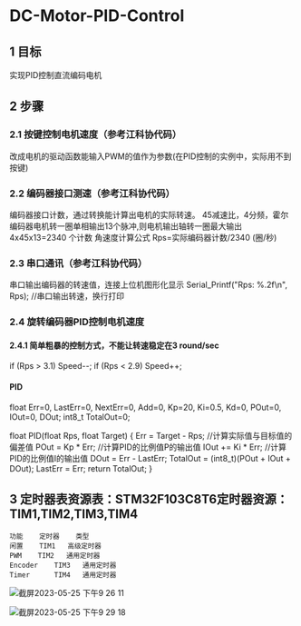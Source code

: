 # DC-Motor-PID-Control

## 1 目标
实现PID控制直流编码电机

## 2 步骤
### 2.1 按键控制电机速度（参考江科协代码）
改成电机的驱动函数能输入PWM的值作为参数(在PID控制的实例中，实际用不到按键)

### 2.2 编码器接口测速（参考江科协代码）
编码器接口计数，通过转换能计算出电机的实际转速。
45减速比，4分频，霍尔编码器电机转一圈单相输出13个脉冲,则电机输出轴转一圈最大输出 4x45x13=2340 个计数
角速度计算公式 Rps=实际编码器计数/2340 (圈/秒)

### 2.3 串口通讯（参考江科协代码）
串口输出编码器的转速值，连接上位机图形化显示
Serial_Printf("Rps: %.2f\n", Rps); //串口输出转速，换行打印

### 2.4 旋转编码器PID控制电机速度
#### 2.4.1 简单粗暴的控制方式，不能让转速稳定在3 round/sec
if (Rps > 3.1) Speed--;
if (Rps < 2.9) Speed++;
#### PID
float Err=0, LastErr=0, NextErr=0, Add=0, Kp=20, Ki=0.5, Kd=0, POut=0, IOut=0, DOut;
int8_t TotalOut=0;

float PID(float Rps, float Target)
{
	Err = Target - Rps; //计算实际值与目标值的偏差值
	POut = Kp * Err; //计算PID的比例值P的输出值
	IOut += Ki * Err; //计算PID的比例值I的输出值
	DOut = Err - LastErr;
	TotalOut = (int8_t)(POut + IOut + DOut);
	LastErr = Err;
	return TotalOut;
}

## 3 定时器表资源表：STM32F103C8T6定时器资源：TIM1,TIM2,TIM3,TIM4
	功能	  定时器	 类型
	闲置	  TIM1	 高级定时器
	PWM	   TIM2	  通用定时器	
	Encoder	   TIM3	  通用定时器	
	Timer	   TIM4	  通用定时器	

![截屏2023-05-25 下午9 26 11](https://github.com/Kevinyym/DC-Motor-PID-Control/assets/101639215/70501e9c-0ded-49f7-b84e-91fe3f6ec45b)

![截屏2023-05-25 下午9 29 18](https://github.com/Kevinyym/DC-Motor-PID-Control/assets/101639215/1a99db1c-61d8-4b7c-859d-89d0d5e69765)


